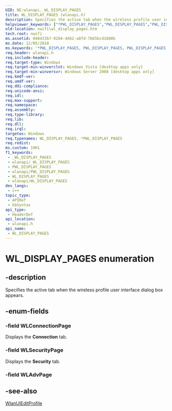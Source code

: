 ```yaml
---
UID: NE:wlanapi._WL_DISPLAY_PAGES
title: WL_DISPLAY_PAGES (wlanapi.h)
description: Specifies the active tab when the wireless profile user interface dialog box appears.
helpviewer_keywords: ["*PWL_DISPLAY_PAGES","PWL_DISPLAY_PAGES","PWL_DISPLAY_PAGES enumeration pointer [NativeWIFI]","WLConnectionPage","WLSecurityPage","WL_DISPLAY_PAGES","WL_DISPLAY_PAGES enumeration [NativeWIFI]","nwifi.wl_display_pages","wlanapi/PWL_DISPLAY_PAGES","wlanapi/WLConnectionPage","wlanapi/WLSecurityPage","wlanapi/WL_DISPLAY_PAGES"]
old-location: nwifi\wl_display_pages.htm
tech.root: nwifi
ms.assetid: 040433b7-9204-4462-a8fd-7b65bcd1880b
ms.date: 12/05/2018
ms.keywords: '*PWL_DISPLAY_PAGES, PWL_DISPLAY_PAGES, PWL_DISPLAY_PAGES enumeration pointer [NativeWIFI], WLConnectionPage, WLSecurityPage, WL_DISPLAY_PAGES, WL_DISPLAY_PAGES enumeration [NativeWIFI], nwifi.wl_display_pages, wlanapi/PWL_DISPLAY_PAGES, wlanapi/WLConnectionPage, wlanapi/WLSecurityPage, wlanapi/WL_DISPLAY_PAGES'
req.header: wlanapi.h
req.include-header: 
req.target-type: Windows
req.target-min-winverclnt: Windows Vista [desktop apps only]
req.target-min-winversvr: Windows Server 2008 [desktop apps only]
req.kmdf-ver: 
req.umdf-ver: 
req.ddi-compliance: 
req.unicode-ansi: 
req.idl: 
req.max-support: 
req.namespace: 
req.assembly: 
req.type-library: 
req.lib: 
req.dll: 
req.irql: 
targetos: Windows
req.typenames: WL_DISPLAY_PAGES, *PWL_DISPLAY_PAGES
req.redist: 
ms.custom: 19H1
f1_keywords:
 - _WL_DISPLAY_PAGES
 - wlanapi/_WL_DISPLAY_PAGES
 - PWL_DISPLAY_PAGES
 - wlanapi/PWL_DISPLAY_PAGES
 - WL_DISPLAY_PAGES
 - wlanapi/WL_DISPLAY_PAGES
dev_langs:
 - c++
topic_type:
 - APIRef
 - kbSyntax
api_type:
 - HeaderDef
api_location:
 - wlanapi.h
api_name:
 - WL_DISPLAY_PAGES
---
```


# WL_DISPLAY_PAGES enumeration


## -description

Specifies the active tab when the wireless profile user interface dialog box appears.

## -enum-fields

### -field WLConnectionPage

Displays the <b>Connection</b> tab.

### -field WLSecurityPage

Displays the <b>Security</b> tab.

### -field WLAdvPage

## -see-also

<a href="https://docs.microsoft.com/windows/desktop/api/wlanapi/nf-wlanapi-wlanuieditprofile">WlanUIEditProfile</a>

